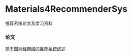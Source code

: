 # Materials4RecommenderSys
推荐系统论文及学习资料

### 论文

[基于图神经网络的推荐系统综述](https://github.com/clean2begin/Materials4RecommenderSys/blob/main/%E5%9F%BA%E4%BA%8E%E5%9B%BE%E7%A5%9E%E7%BB%8F%E7%BD%91%E7%BB%9C%E7%9A%84%E6%8E%A8%E8%8D%90%E7%B3%BB%E7%BB%9F%E7%BB%BC%E8%BF%B0.md)
